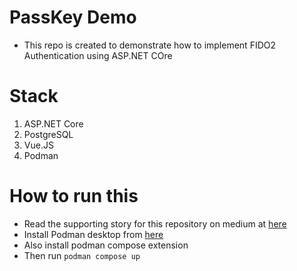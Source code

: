 # PassKey Demo

- This repo is created to demonstrate how to implement FIDO2 Authentication using ASP.NET COre

# Stack
1) ASP.NET Core
2) PostgreSQL
3) Vue.JS
4) Podman

# How to run this
- Read the supporting story for this repository on medium at [here](https://codezen.medium.com/eliminate-passwords-with-fido2-in-asp-net-core-87b6775b6ca7)
- Install Podman desktop from [here](https://podman-desktop.io)
- Also install podman compose extension
- Then run `podman compose up`
